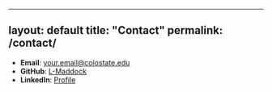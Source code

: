 
---
layout: default
title: "Contact"
permalink: /contact/
---

- **Email**: your.email@colostate.edu
- **GitHub**: [L-Maddock](https://github.com/L-Maddock)
- **LinkedIn**: [Profile](your-linkedin-url)



